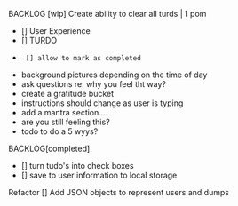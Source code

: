 BACKLOG
    [wip] Create ability to clear all turds | 1 pom
 * [] User Experience
 * [] TURDO
 *      [] allow to mark as completed
 *  background pictures depending on the time of day
 *  ask questions re: why you feel tht way?
 *  create a gratitude bucket
 *  instructions should change as user is typing
 *  add a mantra section....
 *  are you still feeling this? 
 *   todo to do a 5 wyys?
 

BACKLOG[completed]
 * [] turn tudo's into check boxes
 * [] save to user information to local storage 

Refactor
   [] Add JSON objects to represent users and dumps